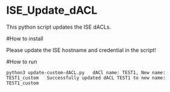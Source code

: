 # ISE_Update_dACL


This python script updates the ISE dACLs. 


#How to install  

Please update the ISE hostname and credential in the script!


#How to run  

`python3 update-custom-dACL.py  
dACl name: TEST1, New name: TEST1_custom  
Successfully updated dACL TEST1 to new name: TEST1_custom  `
